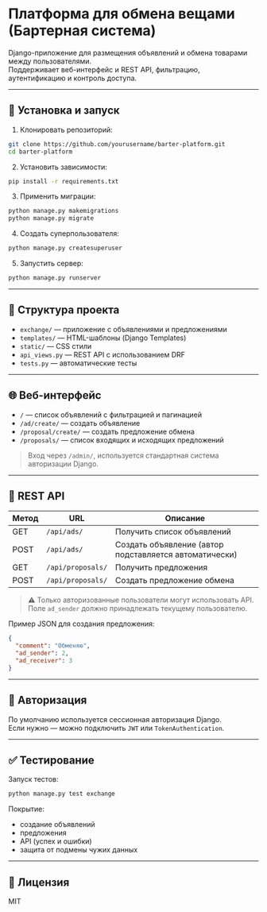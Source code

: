 # Платформа для обмена вещами (Бартерная система)

Django-приложение для размещения объявлений и обмена товарами между пользователями.  
Поддерживает веб-интерфейс и REST API, фильтрацию, аутентификацию и контроль доступа.

---

## 🚀 Установка и запуск

1. Клонировать репозиторий:
```bash
git clone https://github.com/yourusername/barter-platform.git
cd barter-platform
```

2. Установить зависимости:
```bash
pip install -r requirements.txt
```

3. Применить миграции:
```bash
python manage.py makemigrations
python manage.py migrate
```

4. Создать суперпользователя:
```bash
python manage.py createsuperuser
```

5. Запустить сервер:
```bash
python manage.py runserver
```

---

## 🧱 Структура проекта

- `exchange/` — приложение с объявлениями и предложениями
- `templates/` — HTML-шаблоны (Django Templates)
- `static/` — CSS стили
- `api_views.py` — REST API с использованием DRF
- `tests.py` — автоматические тесты

---

## 🌐 Веб-интерфейс

- `/` — список объявлений с фильтрацией и пагинацией
- `/ad/create/` — создать объявление
- `/proposal/create/` — создать предложение обмена
- `/proposals/` — список входящих и исходящих предложений

> Вход через `/admin/`, используется стандартная система авторизации Django.

---

## 🔌 REST API

| Метод | URL                  | Описание                      |
|-------|-----------------------|-------------------------------|
| GET   | `/api/ads/`           | Получить список объявлений   |
| POST  | `/api/ads/`           | Создать объявление (автор подставляется автоматически) |
| GET   | `/api/proposals/`     | Получить предложения         |
| POST  | `/api/proposals/`     | Создать предложение обмена   |

> ⚠️ Только авторизованные пользователи могут использовать API.  
> Поле `ad_sender` должно принадлежать текущему пользователю.

Пример JSON для создания предложения:
```json
{
  "comment": "Обменяю",
  "ad_sender": 2,
  "ad_receiver": 3
}
```

---

## 🔐 Авторизация

По умолчанию используется сессионная авторизация Django.  
Если нужно — можно подключить `JWT` или `TokenAuthentication`.

---

## ✅ Тестирование

Запуск тестов:
```bash
python manage.py test exchange
```

Покрытие:
- создание объявлений
- предложения
- API (успех и ошибки)
- защита от подмены чужих данных

---


## 📄 Лицензия

MIT 

